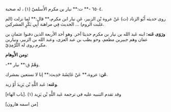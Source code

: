 ٦٥٠٤ -** ت:** نيار بن مكرم الأَسلميّ (١) ، له صحبة.

روى حديثه أَبُو الزناد (ت) عَنْ عروة بْن الزبير، عَنِ نيار ابن مكرم،** قال:** لما نزلت (الم غلبت الروم) ... الحديث فِي مراهنة أَبِي بَكْرٍ المشركين.

**ورَوَى عَنه:** ابنه عَبد الله بن نيار بن مكرم حديثا آخر. وهو أحد الأربعة الذين دفنوا عثمان بن عفان وهم جبيربن مطعم، وحو يطب بن عبد العزى، وعبد الله بن الزبير، ونياربن مكرم.روى له التِّرْمِذِيّ.

**ومن الأَوهام:**

-** وَهْمٌ ق:** نيار.

**عَن:** عروة،** عَنْ عَائِشَةَ حَدِيث:** إنا لا نستعين بمشرك.

**وعَنه:** عَبد اللَّهِ بْن يَزِيدَ أَوْ زيد.

وقد تقدم التنبيه عليه في ترجمة عَبد اللَّهِ بْن يَزِيد (١) .[باب الهاء]

[من اسمه هارون]